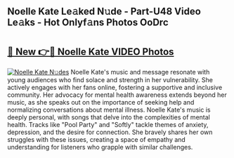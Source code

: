 ## Noelle Kate Le𝚊ked N𝚞de - Part-U48 Video Le𝚊ks - Hot Onlyf𝚊ns Photos OoDrc

# <h2><a href="http://ab75883.deff.icu/?id=Noelle+Kate">🔗 New 👉🔴 Noelle Kate VIDEO Photos</a></h2>

[![Noelle Kate N𝚞des](https://i.imgur.com/rIISA9y.gif)](http://ab75883.deff.icu/?id=Noelle+Kate)
Noelle Kate's music and message resonate with young audiences who find solace and strength in her vulnerability. She actively engages with her fans online, fostering a supportive and inclusive community. Her advocacy for mental health awareness extends beyond her music, as she speaks out on the importance of seeking help and normalizing conversations about mental illness. Noelle Kate's music is deeply personal, with songs that delve into the complexities of mental health. Tracks like "Pool Party" and "Softly" tackle themes of anxiety, depression, and the desire for connection. She bravely shares her own struggles with these issues, creating a space of empathy and understanding for listeners who grapple with similar challenges.
